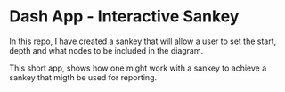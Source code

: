 # Dash App - Interactive Sankey

In this repo, I have created a sankey that will allow a user to set the start, depth and what nodes to be included in the diagram. 

This short app, shows how one might work with a sankey to achieve a sankey that migth be used for reporting. 